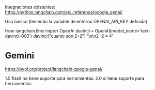 Integraciones existentes:
<https://python.langchain.com/api_reference/google_genai/>

Uso básico (teniendo la variable de entorno OPENAI_API_KEY definida)

from langchain.llms import OpenAI
davinci = OpenAI(model_name='text-davinci-003')
davinci("cuanto son 2+2")
'\n\n2+2 = 4'

# Gemini

<https://pypi.org/project/langchain-google-genai/>

1.5 flash no tiene soporte para herramientas.
2.0 sí tiene soporte para herramientas.
